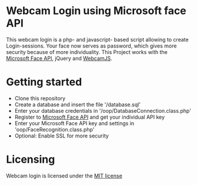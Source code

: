 Webcam Login using Microsoft face API
============================

This webcam login is a php- and javascript- based script allowing to create Login-sessions. Your face now serves as password, which gives more security because of more individuality.
This Project works with the [Microsoft Face API](https://www.microsoft.com/cognitive-services/en-us/face-api), jQuery and [WebcamJS](https://github.com/jhuckaby/webcamjs).

# Getting started
* Clone this repository
* Create a database and insert the file '/database.sql'
* Enter your database credentials in '/oop/DatabaseConnection.class.php'
* Register to [Microsoft Face API](https://www.microsoft.com/cognitive-services/en-us/face-api) and get your individual API key
* Enter your Microsoft Face API key and settings in 'oop/FaceRecognition.class.php'
* Optional: Enable SSL for more security

# Licensing
Webcam login is licensed under the [MIT license](https://github.com/ammerzone/webcam-login/blob/master/LICENSE)
